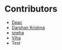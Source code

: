 # Contributors

- [Dpac](https://github.com/ldpacl)
- [Darshan Krishna](https;//github.com/DarshanKrishna-DK)
- [sneha](https://github.com/Sneha6268)
- [Viha](https://github.com/VihaShomikha)
- Test

